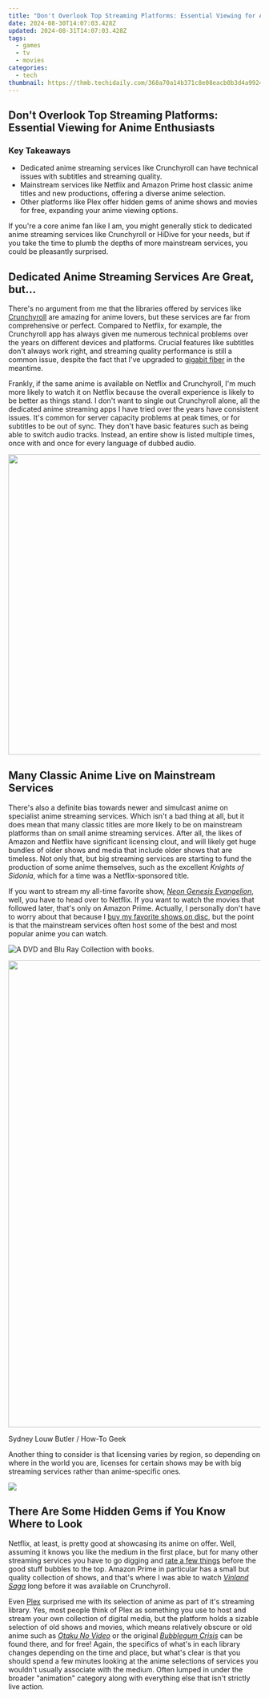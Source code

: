 ```yaml
---
title: "Don't Overlook Top Streaming Platforms: Essential Viewing for Anime Enthusiasts"
date: 2024-08-30T14:07:03.428Z
updated: 2024-08-31T14:07:03.428Z
tags:
  - games
  - tv
  - movies
categories:
  - tech
thumbnail: https://thmb.techidaily.com/368a70a14b371c8e08eacb0b3d4a99240a39fbb092918116ea6d8f331f8e83e6.jpg
---
```


## Don't Overlook Top Streaming Platforms: Essential Viewing for Anime Enthusiasts

### Key Takeaways

* Dedicated anime streaming services like Crunchyroll can have technical issues with subtitles and streaming quality.
* Mainstream services like Netflix and Amazon Prime host classic anime titles and new productions, offering a diverse anime selection.
* Other platforms like Plex offer hidden gems of anime shows and movies for free, expanding your anime viewing options.

 If you're a core anime fan like I am, you might generally stick to dedicated anime streaming services like Crunchyroll or HiDive for your needs, but if you take the time to plumb the depths of more mainstream services, you could be pleasantly surprised.

##  Dedicated Anime Streaming Services Are Great, but…

 There's no argument from me that the libraries offered by services like [Crunchyroll](https://fix-guide.techidaily.com/how-to-resolve-samsung-galaxy-s23-fe-screen-not-working-drfone-by-drfone-fix-android-problems-fix-android-problems/) are amazing for anime lovers, but these services are far from comprehensive or perfect. Compared to Netflix, for example, the Crunchyroll app has always given me numerous technical problems over the years on different devices and platforms. Crucial features like subtitles don't always work right, and streaming quality performance is still a common issue, despite the fact that I've upgraded to [gigabit fiber](https://facebook-video-footage.techidaily.com/new-expert-tips-activating-or-deactivating-youtube-comments-for-2024/) in the meantime.

 Frankly, if the same anime is available on Netflix and Crunchyroll, I'm much more likely to watch it on Netflix because the overall experience is likely to be better as things stand. I don't want to single out Crunchyroll alone, all the dedicated anime streaming apps I have tried over the years have consistent issues. It's common for server capacity problems at peak times, or for subtitles to be out of sync. They don't have basic features such as being able to switch audio tracks. Instead, an entire show is listed multiple times, once with and once for every language of dubbed audio.

<!-- affiliate ads begin -->
<a href="https://turtlebeachus.sjv.io/c/5597632/1988416/23719" target="_top" id="1988416"><img src="//a.impactradius-go.com/display-ad/23719-1988416" border="0" alt="" width="600" height="600"/></a><img height="0" width="0" src="https://imp.pxf.io/i/5597632/1988416/23719" style="position:absolute;visibility:hidden;" border="0" />
<!-- affiliate ads end -->
##  Many Classic Anime Live on Mainstream Services

 There's also a definite bias towards newer and simulcast anime on specialist anime streaming services. Which isn't a bad thing at all, but it does mean that many classic titles are more likely to be on mainstream platforms than on small anime streaming services. After all, the likes of Amazon and Netflix have significant licensing clout, and will likely get huge bundles of older shows and media that include older shows that are timeless. Not only that, but big streaming services are starting to fund the production of some anime themselves, such as the excellent _Knights of Sidonia_, which for a time was a Netflix-sponsored title.

 If you want to stream my all-time favorite show, [_Neon Genesis Evangelion_](https://www.netflix.com/title/81033445), well, you have to head over to Netflix. If you want to watch the movies that followed later, that's only on Amazon Prime. Actually, I personally don't have to worry about that because I [buy my favorite shows on disc](https://android-frp.techidaily.com/in-2024-how-to-bypass-google-frp-lock-from-nokia-105-classic-devices-by-drfone-android/), but the point is that the mainstream services often host some of the best and most popular anime you can watch.

![A DVD and Blu Ray Collection with books.](https://static1.howtogeekimages.com/wordpress/wp-content/uploads/2024/05/dvd-and-blu-ray-collection.jpeg) 

<!-- affiliate ads begin -->
<a href="https://ancheer.sjv.io/c/5597632/1657301/17326" target="_top" id="1657301"><img src="//a.impactradius-go.com/display-ad/17326-1657301" border="0" alt="" width="1920" height="933"/></a><img height="0" width="0" src="https://imp.pxf.io/i/5597632/1657301/17326" style="position:absolute;visibility:hidden;" border="0" />
<!-- affiliate ads end -->
Sydney Louw Butler / How-To Geek

 Another thing to consider is that licensing varies by region, so depending on where in the world you are, licenses for certain shows may be with big streaming services rather than anime-specific ones.

<!-- affiliate ads begin -->
<a href="https://store.nero.com/order/checkout.php?PRODS=22889392&QTY=1&AFFILIATE=108875&CART=1"><img src="http://webstatic.nero.com/nero2015-com-wAssets/img/affiliate/media/banner728-90eng.jpg" border="0"></a>
<!-- affiliate ads end -->
##  There Are Some Hidden Gems if You Know Where to Look

 Netflix, at least, is pretty good at showcasing its anime on offer. Well, assuming it knows you like the medium in the first place, but for many other streaming services you have to go digging and [rate a few things](https://review-topics.techidaily.com/how-to-upgrade-iphone-12-pro-max-without-data-loss-drfone-by-drfone-ios-system-repair-ios-system-repair/) before the good stuff bubbles to the top. Amazon Prime in particular has a small but quality collection of shows, and that's where I was able to watch _[Vinland Saga](https://www.primevideo.com/dp/0KZZMVWXOPBPBL42B30AJONKUT)_ long before it was available on Crunchyroll.

 Even [Plex](https://network-issues.techidaily.com/instantly-eradicate-playback-problems/) surprised me with its selection of anime as part of it's streaming library. Yes, most people think of Plex as something you use to host and stream your own collection of digital media, but the platform holds a sizable selection of old shows and movies, which means relatively obscure or old anime such as _[Otaku No Video](https://watch.plex.tv/movie/otaku-no-video)_ or the original _[Bubblegum Crisis](https://watch.plex.tv/show/bubblegum-crisis)_ can be found there, and for free! Again, the specifics of what's in each library changes depending on the time and place, but what's clear is that you should spend a few minutes looking at the anime selections of services you wouldn't usually associate with the medium. Often lumped in under the broader "animation" category along with everything else that isn't strictly live action.

<ins class="adsbygoogle"
     style="display:block"
     data-ad-format="autorelaxed"
     data-ad-client="ca-pub-7571918770474297"
     data-ad-slot="1223367746"></ins>



<ins class="adsbygoogle"
     style="display:block"
     data-ad-client="ca-pub-7571918770474297"
     data-ad-slot="8358498916"
     data-ad-format="auto"
     data-full-width-responsive="true"></ins>


